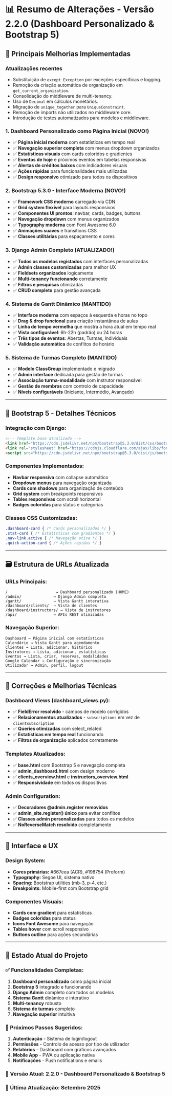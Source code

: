 # 📊 Resumo de Alterações - Versão 2.2.0 (Dashboard Personalizado & Bootstrap 5)

## 🎯 **Principais Melhorias Implementadas**

### Atualizações recentes

- Substituição de `except Exception` por exceções específicas e logging.
- Remoção da criação automática de organização em `get_current_organization`.
- Consolidação do middleware de multi-tenancy.
- Uso de `Decimal` em cálculos monetários.
- Migração de `unique_together` para `UniqueConstraint`.
- Remoção de imports não utilizados no middleware core.
- Introdução de testes automatizados para modelos e middleware.

### 1. **Dashboard Personalizado como Página Inicial (NOVO!)**
- ✅ **Página inicial moderna** com estatísticas em tempo real
- ✅ **Navegação superior completa** com menus dropdown organizados
- ✅ **Estatísticas visuais** com cards coloridos e gradientes
- ✅ **Eventos de hoje** e próximos eventos em tabelas responsivas
- ✅ **Alertas de créditos baixos** com indicadores visuais
- ✅ **Ações rápidas** para funcionalidades mais utilizadas
- ✅ **Design responsivo** otimizado para todos os dispositivos

### 2. **Bootstrap 5.3.0 - Interface Moderna (NOVO!)**
- ✅ **Framework CSS moderno** carregado via CDN
- ✅ **Grid system flexível** para layouts responsivos
- ✅ **Componentes UI prontos**: navbar, cards, badges, buttons
- ✅ **Navegação dropdown** com menus organizados
- ✅ **Typography moderna** com Font Awesome 6.0
- ✅ **Animações suaves** e transitions CSS
- ✅ **Classes utilitárias** para espaçamento e cores

### 3. **Django Admin Completo (ATUALIZADO!)**
- ✅ **Todos os modelos registados** com interfaces personalizadas
- ✅ **Admin classes customizadas** para melhor UX
- ✅ **Fieldsets organizados** logicamente
- ✅ **Multi-tenancy funcionando** corretamente
- ✅ **Filtros e pesquisas** otimizadas
- ✅ **CRUD completo** para gestão avançada

### 4. **Sistema de Gantt Dinâmico (MANTIDO)**
- ✅ **Interface moderna** com espaços à esquerda e horas no topo
- ✅ **Drag & drop funcional** para criação instantânea de aulas
- ✅ **Linha de tempo vermelha** que mostra a hora atual em tempo real
- ✅ **Vista configurável**: 6h-22h (padrão) ou 24 horas
- ✅ **Três tipos de eventos**: Abertas, Turmas, Individuais
- ✅ **Validação automática** de conflitos de horário

### 5. **Sistema de Turmas Completo (MANTIDO)**
- ✅ **Modelo ClassGroup** implementado e migrado
- ✅ **Admin interface** dedicada para gestão de turmas
- ✅ **Associação turma-modalidade** com instrutor responsável
- ✅ **Gestão de membros** com controlo de capacidade
- ✅ **Níveis configuráveis** (Iniciante, Intermédio, Avançado)

---

## 🎨 **Bootstrap 5 - Detalhes Técnicos**

### **Integração com Django:**
```html
<!-- Template base atualizado -->
<link href="https://cdn.jsdelivr.net/npm/bootstrap@5.3.0/dist/css/bootstrap.min.css" rel="stylesheet">
<link rel="stylesheet" href="https://cdnjs.cloudflare.com/ajax/libs/font-awesome/6.0.0/css/all.min.css">
<script src="https://cdn.jsdelivr.net/npm/bootstrap@5.3.0/dist/js/bootstrap.bundle.min.js"></script>
```

### **Componentes Implementados:**
- **Navbar responsiva** com collapse automático
- **Dropdown menus** para navegação organizada
- **Cards com shadows** para organização de conteúdo
- **Grid system** com breakpoints responsivos
- **Tables responsivas** com scroll horizontal
- **Badges coloridas** para status e categorias

### **Classes CSS Customizadas:**
```css
.dashboard-card { /* Cards personalizados */ }
.stat-card { /* Estatísticas com gradientes */ }
.nav-link.active { /* Navegação ativa */ }
.quick-action-card { /* Ações rápidas */ }
```

---

## 🗃️ **Estrutura de URLs Atualizada**

### **URLs Principais:**
```
/                     → Dashboard personalizado (HOME)
/admin/              → Django Admin completo
/gantt/              → Vista Gantt interativa
/dashboard/clients/  → Vista de clientes
/dashboard/instructors/ → Vista de instrutores
/api/                → APIs REST otimizadas
```

### **Navegação Superior:**
```
Dashboard → Página inicial com estatísticas
Calendário → Vista Gantt para agendamento  
Clientes → Lista, adicionar, histórico
Instrutores → Lista, adicionar, estatísticas
Eventos → Lista, criar, reservas, modalidades
Google Calendar → Configuração e sincronização
Utilizador → Admin, perfil, logout
```

---

## 🔧 **Correções e Melhorias Técnicas**

### **Dashboard Views (dashboard_views.py):**
- ✅ **FieldError resolvido** - campos de modelo corrigidos
- ✅ **Relacionamentos atualizados** - `subscriptions` em vez de `clientsubscription`
- ✅ **Queries otimizadas** com select_related
- ✅ **Estatísticas em tempo real** funcionando
- ✅ **Filtros de organização** aplicados corretamente

### **Templates Atualizados:**
- ✅ **base.html** com Bootstrap 5 e navegação completa
- ✅ **admin_dashboard.html** com design moderno
- ✅ **clients_overview.html** e **instructors_overview.html**
- ✅ **Responsividade** em todos os dispositivos

### **Admin Configuration:**
- ✅ **Decoradores @admin.register removidos** 
- ✅ **admin_site.register() único** para evitar conflitos
- ✅ **Classes admin personalizadas** para todos os modelos
- ✅ **NoReverseMatch resolvido** completamente

---

## 📱 **Interface e UX**

### **Design System:**
- **Cores primárias:** #667eea (ACR), #198754 (Proform)
- **Typography:** Segoe UI, sistema nativo
- **Spacing:** Bootstrap utilities (mb-3, p-4, etc.)
- **Breakpoints:** Mobile-first com Bootstrap grid

### **Componentes Visuais:**
- **Cards com gradient** para estatísticas
- **Badges coloridas** para status
- **Icons Font Awesome** para navegação
- **Tables hover** com scroll responsivo
- **Buttons outline** para ações secundárias

---

## 🚀 **Estado Atual do Projeto**

### **✅ Funcionalidades Completas:**
1. **Dashboard personalizado** como página inicial
2. **Bootstrap 5** integrado e funcionando
3. **Django Admin** completo com todos os modelos
4. **Sistema Gantt** dinâmico e interativo
5. **Multi-tenancy** robusto
6. **Sistema de turmas** completo
7. **Navegação superior** intuitiva

### **📝 Próximos Passos Sugeridos:**
1. **Autenticação** - Sistema de login/logout
2. **Permissões** - Controlo de acesso por tipo de utilizador
3. **Relatórios** - Dashboard com gráficos avançados
4. **Mobile App** - PWA ou aplicação nativa
5. **Notificações** - Push notifications e emails

### **🔄 Versão Atual:** 2.2.0 - Dashboard Personalizado & Bootstrap 5
### **📅 Última Atualização:** Setembro 2025
